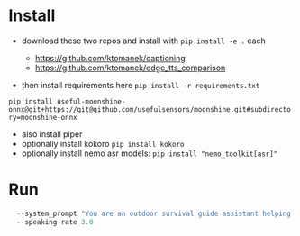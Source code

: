 # Install

* download these two repos and install with ```pip install -e .``` each
   * https://github.com/ktomanek/captioning
   * https://github.com/ktomanek/edge_tts_comparison

* then install requirements here
```pip install -r requirements.txt```

```pip install useful-moonshine-onnx@git+https://git@github.com/usefulsensors/moonshine.git#subdirectory=moonshine-onnx```

* also install piper
* optionally install kokoro ```pip install kokoro```
* optionally install nemo asr models: ```pip install "nemo_toolkit[asr]"```

# Run

```python voice_agent.py \
  --system_prompt "You are an outdoor survival guide assistant helping users, who have no internet access, no phone access, and are far from civilization to deal with challenges they experience in the outdoors. Please give helpful advice, but be VERY brief. Only give details when asked." \
  --speaking-rate 3.0
  ```

